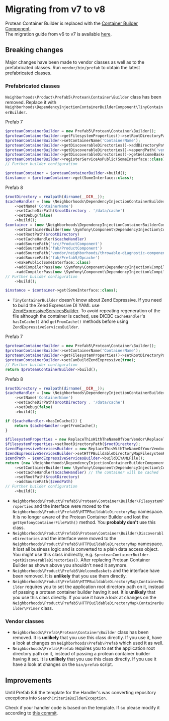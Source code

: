 # Migrating from v7 to v8

Protean Container Builder is replaced with the [Container Builder Component](https://github.com/neighborhoods/DependencyInjectionContainerBuilderComponent).  
The migration guide from v6 to v7 is available [here](https://github.com/neighborhoods/Prefab/blob/7.x/docs/MigrationGuide.md).

## Breaking changes

Major changes have been made to vendor classes as well as to the prefabricated classes. Run `vendor/bin/prefab` to obtain the latest prefabricated classes.

### Prefabricated classes

`Neighborhoods\Product\Prefab5\Protean\Container\Builder` class has been removed. Replace it with `Neighborhoods\DependencyInjectionContainerBuilderComponent\TinyContainerBuilder`.

Prefab 7

``` php
$proteanContainerBuilder = new Prefab5\Protean\Container\Builder();
$proteanContainerBuilder->getFilesystemProperties()->setRootDirectoryPath(realpath(dirname(__DIR__)));
$proteanContainerBuilder->setContainerName('ContainerName');
$proteanContainerBuilder->getDiscoverableDirectories()->addDirectoryPathFilter('ProductComponent');
$proteanContainerBuilder->getDiscoverableDirectories()->appendPath('vendor/neighborhoods/throwable-diagnostic-component/src');
$proteanContainerBuilder->getDiscoverableDirectories()->getWelcomeBaskets()->addWelcomeBasket('Opcache');
$proteanContainerBuilder->registerServiceAsPublic(SomeInterface::class);
// Further builder configuration

$proteanContainer = $proteanContainerBuilder->build();
$instance = $proteanContainer->get(SomeInterface::class);
```

Prefab 8

``` php
$rootDirectory = realpath(dirname(__DIR__));
$cacheHandler = (new \Neighborhoods\DependencyInjectionContainerBuilderComponent\SymfonyConfigCacheHandler\Builder())
    ->setName('ContainerName')
    ->setCacheDirPath($rootDirectory . '/data/cache')
    ->setDebug(false)
    ->build();
$container = (new \Neighborhoods\DependencyInjectionContainerBuilderComponent\TinyContainerBuilder())
    ->setContainerBuilder(new \Symfony\Component\DependencyInjection\ContainerBuilder())
    ->setRootPath($rootDirectory)
    ->setCacheHandler($cacheHandler)
    ->addSourcePath('src/ProductComponent')
    ->addSourcePath('fab/ProductComponent')
    ->addSourcePath('vendor/neighborhoods/throwable-diagnostic-component/src')
    ->addSourcePath('fab/Prefab5/Opcache')
    ->makePublic(SomeInterface::class)
    ->addCompilerPass(new \Symfony\Component\DependencyInjection\Compiler\AnalyzeServiceReferencesPass())
    ->addCompilerPass(new \Symfony\Component\DependencyInjection\Compiler\InlineServiceDefinitionsPass())
// Further builder configuration
    ->build();

$instance = $container->get(SomeInterface::class);
```

* `TinyContainerBuilder` doesn't know about Zend Expressive. If you need to build the Zend Expressive DI YAML use [ZendExpressiveServicesBuilder](https://github.com/neighborhoods/Prefab/blob/8.x/http/fab/Prefab5/HTTPBuildableDirectoryMap/ZendExpressiveServicesBuilder.php). To avoid repeating regeneration of the file although the container is cached, use DICBC `CacheHandler`'s `hasInCache()` and `getFromCache()` methods before using `ZendExpressiveServicesBuilder`.

Prefab 7

``` php
$proteanContainerBuilder = new Prefab5\Protean\Container\Builder();
$proteanContainerBuilder->setContainerName('ContainerName');
$proteanContainerBuilder->getFilesystemProperties()->setRootDirectoryPath(realpath(dirname(__DIR__)));
$proteanContainerBuilder->setCanBuildZendExpressive(true);
// Further builder configuration
return $proteanContainerBuilder->build();
```

Prefab 8

``` php
$rootDirectory = realpath(dirname(__DIR__));
$cacheHandler = (new \Neighborhoods\DependencyInjectionContainerBuilderComponent\SymfonyConfigCacheHandler\Builder())
    ->setName('ContainerName')
    ->setCacheDirPath($rootDirectory . '/data/cache')
    ->setDebug(false)
    ->build();

if ($cacheHandler->hasInCache()) {
    return $cacheHandler->getFromCache();
}

$filesystemProperties = new ReplaceThisWithTheNameOfYourVendor\ReplaceThisWithTheNameOfYourProduct\Prefab5\HTTPBuildableDirectoryMap\FilesystemProperties();
$filesystemProperties->setRootDirectoryPath($rootDirectory);
$zendExpressiveServicesBuilder = new ReplaceThisWithTheNameOfYourVendor\ReplaceThisWithTheNameOfYourProduct\Prefab5\HTTPBuildableDirectoryMap\ZendExpressiveServicesBuilder();
$zendExpressiveServicesBuilder->setHTTPBuildableDirectoryMapFilesystemProperties($filesystemProperties);
$zendPath = $zendExpressiveServicesBuilder->buildDIYAMLFile();
return (new \Neighborhoods\DependencyInjectionContainerBuilderComponent\TinyContainerBuilder())
    ->setContainerBuilder(new \Symfony\Component\DependencyInjection\ContainerBuilder())
    ->setCacheHandler($cacheHandler) // The container will be cached
    ->setRootPath($rootDirectory)
    ->addSourcePath($zendPath)
// Further builder configuration
    ->build();
```
 * `Neighborhoods\Product\Prefab5\Protean\Container\Builder\FilesystemProperties` and the interface were moved to the `Neighborhoods\Product\Prefab5\HTTPBuildableDirectoryMap` namespace. It is no longer aware of the Protean Container Builder and lost the `getSymfonyContainerFilePath()` method. You **probably don't** use this class.
 * `Neighborhoods\Product\Prefab5\Protean\Container\Builder\DiscoverableDirectories` and the interface were moved to the `Neighborhoods\Product\Prefab5\HTTPBuildableDirectoryMap` namespace. It lost all business logic and is converted to a plain data access object. You might use this class indirectly, e.g. `$proteanContainerBuilder->getDiscoverableDirectories()`. After replacing Protean Container Builder as shown above you shouldn't need it anymore.
 * `Neighborhoods\Product\Prefab5\WelcomeBaskets` and the interface have been removed. It is **unlikely** that you use them directly.
* `Neighborhoods\Product\Prefab5\HTTPBuildableDirectoryMap\ContainerBuilder` requires you to set the application root directory path on it, instead of passing a protean container builder having it set. It is **unlikely** that you use this class directly. If you use it have a look at changes on the `Neighborhoods\Product\Prefab5\HTTPBuildableDirectoryMap\ContainerBuilder\Primer` class.

### Vendor classes

 * `Neighborhoods\Prefab\Protean\Container\Builder` class has been removed. It is **unlikely** that you use this class directly. If you use it, have a look at changes on `Neighborhoods\Prefab\Prefab` which used it as well.
 * `Neighborhoods\Prefab\Prefab` requires you to set the application root directory path on it, instead of passing a protean container builder having it set. It is **unlikely** that you use this class directly. If you use it have a look at changes on the `bin/prefab` script.

## Improvements

Until Prefab 8.6 the template for the Handler's was converting repository exceptions into `SearchCriteriaBuilderException`.

Check if your handler code is based on the template. If so please modify it according to [this commit](https://github.com/neighborhoods/Prefab/commit/303c343bae81e01247b7fcb3d0e0ce2a47b19541).
